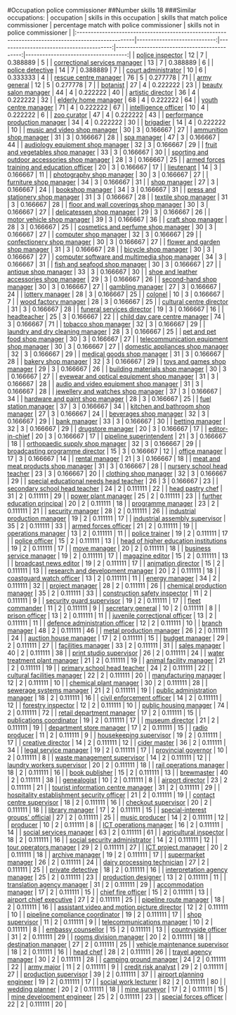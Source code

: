 #Occupation police commissioner
##Number skills 18
###Similar occupations:
| occupation                                                                                        |   skills in this occupation |   skills that match police commissioner |   percentage match with police commissioner |   skills not in police commissioner |
|:--------------------------------------------------------------------------------------------------|----------------------------:|----------------------------------------:|--------------------------------------------:|------------------------------------:|
| [police inspector](police_inspector.md)                                                           |                          12 |                                       7 |                                    0.388889 |                                   5 |
| [correctional services manager](correctional_services_manager.md)                                 |                          13 |                                       7 |                                    0.388889 |                                   6 |
| [police detective](police_detective.md)                                                           |                          14 |                                       7 |                                    0.388889 |                                   7 |
| [court administrator](court_administrator.md)                                                     |                          10 |                                       6 |                                    0.333333 |                                   4 |
| [rescue centre manager](rescue_centre_manager.md)                                                 |                          76 |                                       5 |                                    0.277778 |                                  71 |
| [army general](army_general.md)                                                                   |                          12 |                                       5 |                                    0.277778 |                                   7 |
| [botanist](botanist.md)                                                                           |                          27 |                                       4 |                                    0.222222 |                                  23 |
| [beauty salon manager](beauty_salon_manager.md)                                                   |                          44 |                                       4 |                                    0.222222 |                                  40 |
| [artistic director](artistic_director.md)                                                         |                          36 |                                       4 |                                    0.222222 |                                  32 |
| [elderly home manager](elderly_home_manager.md)                                                   |                          68 |                                       4 |                                    0.222222 |                                  64 |
| [youth centre manager](youth_centre_manager.md)                                                   |                          71 |                                       4 |                                    0.222222 |                                  67 |
| [intelligence officer](intelligence_officer.md)                                                   |                          10 |                                       4 |                                    0.222222 |                                   6 |
| [zoo curator](zoo_curator.md)                                                                     |                          47 |                                       4 |                                    0.222222 |                                  43 |
| [performance production manager](performance_production_manager.md)                               |                          34 |                                       4 |                                    0.222222 |                                  30 |
| [brigadier](brigadier.md)                                                                         |                          14 |                                       4 |                                    0.222222 |                                  10 |
| [music and video shop manager](music_and_video_shop_manager.md)                                   |                          30 |                                       3 |                                    0.166667 |                                  27 |
| [ammunition shop manager](ammunition_shop_manager.md)                                             |                          31 |                                       3 |                                    0.166667 |                                  28 |
| [spa manager](spa_manager.md)                                                                     |                          47 |                                       3 |                                    0.166667 |                                  44 |
| [audiology equipment shop manager](audiology_equipment_shop_manager.md)                           |                          32 |                                       3 |                                    0.166667 |                                  29 |
| [fruit and vegetables shop manager](fruit_and_vegetables_shop_manager.md)                         |                          33 |                                       3 |                                    0.166667 |                                  30 |
| [sporting and outdoor accessories shop manager](sporting_and_outdoor_accessories_shop_manager.md) |                          28 |                                       3 |                                    0.166667 |                                  25 |
| [armed forces training and education officer](armed_forces_training_and_education_officer.md)     |                          20 |                                       3 |                                    0.166667 |                                  17 |
| [lieutenant](lieutenant.md)                                                                       |                          14 |                                       3 |                                    0.166667 |                                  11 |
| [photography shop manager](photography_shop_manager.md)                                           |                          30 |                                       3 |                                    0.166667 |                                  27 |
| [furniture shop manager](furniture_shop_manager.md)                                               |                          34 |                                       3 |                                    0.166667 |                                  31 |
| [shop manager](shop_manager.md)                                                                   |                          27 |                                       3 |                                    0.166667 |                                  24 |
| [bookshop manager](bookshop_manager.md)                                                           |                          34 |                                       3 |                                    0.166667 |                                  31 |
| [press and stationery shop manager](press_and_stationery_shop_manager.md)                         |                          31 |                                       3 |                                    0.166667 |                                  28 |
| [textile shop manager](textile_shop_manager.md)                                                   |                          31 |                                       3 |                                    0.166667 |                                  28 |
| [floor and wall coverings shop manager](floor_and_wall_coverings_shop_manager.md)                 |                          30 |                                       3 |                                    0.166667 |                                  27 |
| [delicatessen shop manager](delicatessen_shop_manager.md)                                         |                          29 |                                       3 |                                    0.166667 |                                  26 |
| [motor vehicle shop manager](motor_vehicle_shop_manager.md)                                       |                          39 |                                       3 |                                    0.166667 |                                  36 |
| [craft shop manager](craft_shop_manager.md)                                                       |                          28 |                                       3 |                                    0.166667 |                                  25 |
| [cosmetics and perfume shop manager](cosmetics_and_perfume_shop_manager.md)                       |                          30 |                                       3 |                                    0.166667 |                                  27 |
| [computer shop manager](computer_shop_manager.md)                                                 |                          32 |                                       3 |                                    0.166667 |                                  29 |
| [confectionery shop manager](confectionery_shop_manager.md)                                       |                          30 |                                       3 |                                    0.166667 |                                  27 |
| [flower and garden shop manager](flower_and_garden_shop_manager.md)                               |                          31 |                                       3 |                                    0.166667 |                                  28 |
| [bicycle shop manager](bicycle_shop_manager.md)                                                   |                          30 |                                       3 |                                    0.166667 |                                  27 |
| [computer software and multimedia shop manager](computer_software_and_multimedia_shop_manager.md) |                          34 |                                       3 |                                    0.166667 |                                  31 |
| [fish and seafood shop manager](fish_and_seafood_shop_manager.md)                                 |                          30 |                                       3 |                                    0.166667 |                                  27 |
| [antique shop manager](antique_shop_manager.md)                                                   |                          33 |                                       3 |                                    0.166667 |                                  30 |
| [shoe and leather accessories shop manager](shoe_and_leather_accessories_shop_manager.md)         |                          29 |                                       3 |                                    0.166667 |                                  26 |
| [second-hand shop manager](second-hand_shop_manager.md)                                           |                          30 |                                       3 |                                    0.166667 |                                  27 |
| [gambling manager](gambling_manager.md)                                                           |                          27 |                                       3 |                                    0.166667 |                                  24 |
| [lottery manager](lottery_manager.md)                                                             |                          28 |                                       3 |                                    0.166667 |                                  25 |
| [colonel](colonel.md)                                                                             |                          10 |                                       3 |                                    0.166667 |                                   7 |
| [wood factory manager](wood_factory_manager.md)                                                   |                          28 |                                       3 |                                    0.166667 |                                  25 |
| [cultural centre director](cultural_centre_director.md)                                           |                          31 |                                       3 |                                    0.166667 |                                  28 |
| [funeral services director](funeral_services_director.md)                                         |                          19 |                                       3 |                                    0.166667 |                                  16 |
| [headteacher](headteacher.md)                                                                     |                          25 |                                       3 |                                    0.166667 |                                  22 |
| [child day care centre manager](child_day_care_centre_manager.md)                                 |                          74 |                                       3 |                                    0.166667 |                                  71 |
| [tobacco shop manager](tobacco_shop_manager.md)                                                   |                          32 |                                       3 |                                    0.166667 |                                  29 |
| [laundry and dry cleaning manager](laundry_and_dry_cleaning_manager.md)                           |                          28 |                                       3 |                                    0.166667 |                                  25 |
| [pet and pet food shop manager](pet_and_pet_food_shop_manager.md)                                 |                          30 |                                       3 |                                    0.166667 |                                  27 |
| [telecommunication equipment shop manager](telecommunication_equipment_shop_manager.md)           |                          30 |                                       3 |                                    0.166667 |                                  27 |
| [domestic appliances shop manager](domestic_appliances_shop_manager.md)                           |                          32 |                                       3 |                                    0.166667 |                                  29 |
| [medical goods shop manager](medical_goods_shop_manager.md)                                       |                          31 |                                       3 |                                    0.166667 |                                  28 |
| [bakery shop manager](bakery_shop_manager.md)                                                     |                          32 |                                       3 |                                    0.166667 |                                  29 |
| [toys and games shop manager](toys_and_games_shop_manager.md)                                     |                          29 |                                       3 |                                    0.166667 |                                  26 |
| [building materials shop manager](building_materials_shop_manager.md)                             |                          30 |                                       3 |                                    0.166667 |                                  27 |
| [eyewear and optical equipment shop manager](eyewear_and_optical_equipment_shop_manager.md)       |                          31 |                                       3 |                                    0.166667 |                                  28 |
| [audio and video equipment shop manager](audio_and_video_equipment_shop_manager.md)               |                          31 |                                       3 |                                    0.166667 |                                  28 |
| [jewellery and watches shop manager](jewellery_and_watches_shop_manager.md)                       |                          37 |                                       3 |                                    0.166667 |                                  34 |
| [hardware and paint shop manager](hardware_and_paint_shop_manager.md)                             |                          28 |                                       3 |                                    0.166667 |                                  25 |
| [fuel station manager](fuel_station_manager.md)                                                   |                          37 |                                       3 |                                    0.166667 |                                  34 |
| [kitchen and bathroom shop manager](kitchen_and_bathroom_shop_manager.md)                         |                          27 |                                       3 |                                    0.166667 |                                  24 |
| [beverages shop manager](beverages_shop_manager.md)                                               |                          32 |                                       3 |                                    0.166667 |                                  29 |
| [bank manager](bank_manager.md)                                                                   |                          33 |                                       3 |                                    0.166667 |                                  30 |
| [betting manager](betting_manager.md)                                                             |                          32 |                                       3 |                                    0.166667 |                                  29 |
| [drugstore manager](drugstore_manager.md)                                                         |                          20 |                                       3 |                                    0.166667 |                                  17 |
| [editor-in-chief](editor-in-chief.md)                                                             |                          20 |                                       3 |                                    0.166667 |                                  17 |
| [pipeline superintendent](pipeline superintendent.md)                                             |                          21 |                                       3 |                                    0.166667 |                                  18 |
| [orthopaedic supply shop manager](orthopaedic_supply_shop_manager.md)                             |                          32 |                                       3 |                                    0.166667 |                                  29 |
| [broadcasting programme director](broadcasting_programme_director.md)                             |                          15 |                                       3 |                                    0.166667 |                                  12 |
| [office manager](office_manager.md)                                                               |                          17 |                                       3 |                                    0.166667 |                                  14 |
| [rental manager](rental_manager.md)                                                               |                          21 |                                       3 |                                    0.166667 |                                  18 |
| [meat and meat products shop manager](meat_and_meat_products_shop_manager.md)                     |                          31 |                                       3 |                                    0.166667 |                                  28 |
| [nursery school head teacher](nursery_school_head_teacher.md)                                     |                          23 |                                       3 |                                    0.166667 |                                  20 |
| [clothing shop manager](clothing_shop_manager.md)                                                 |                          32 |                                       3 |                                    0.166667 |                                  29 |
| [special educational needs head teacher](special_educational_needs_head_teacher.md)               |                          26 |                                       3 |                                    0.166667 |                                  23 |
| [secondary school head teacher](secondary_school_head_teacher.md)                                 |                          24 |                                       2 |                                    0.111111 |                                  22 |
| [head pastry chef](head_pastry_chef.md)                                                           |                          31 |                                       2 |                                    0.111111 |                                  29 |
| [power plant manager](power_plant_manager.md)                                                     |                          25 |                                       2 |                                    0.111111 |                                  23 |
| [further education principal](further_education_principal.md)                                     |                          20 |                                       2 |                                    0.111111 |                                  18 |
| [programme manager](programme_manager.md)                                                         |                          23 |                                       2 |                                    0.111111 |                                  21 |
| [security manager](security_manager.md)                                                           |                          28 |                                       2 |                                    0.111111 |                                  26 |
| [industrial production manager](industrial_production_manager.md)                                 |                          19 |                                       2 |                                    0.111111 |                                  17 |
| [industrial assembly supervisor](industrial_assembly_supervisor.md)                               |                          35 |                                       2 |                                    0.111111 |                                  33 |
| [armed forces officer](armed_forces_officer.md)                                                   |                          21 |                                       2 |                                    0.111111 |                                  19 |
| [operations manager](operations_manager.md)                                                       |                          13 |                                       2 |                                    0.111111 |                                  11 |
| [police trainer](police_trainer.md)                                                               |                          19 |                                       2 |                                    0.111111 |                                  17 |
| [police officer](police_officer.md)                                                               |                          15 |                                       2 |                                    0.111111 |                                  13 |
| [head of higher education institutions](head_of_higher_education_institutions.md)                 |                          19 |                                       2 |                                    0.111111 |                                  17 |
| [move manager](move_manager.md)                                                                   |                          20 |                                       2 |                                    0.111111 |                                  18 |
| [business service manager](business_service_manager.md)                                           |                          19 |                                       2 |                                    0.111111 |                                  17 |
| [magazine editor](magazine_editor.md)                                                             |                          15 |                                       2 |                                    0.111111 |                                  13 |
| [broadcast news editor](broadcast_news_editor.md)                                                 |                          19 |                                       2 |                                    0.111111 |                                  17 |
| [animation director](animation_director.md)                                                       |                          15 |                                       2 |                                    0.111111 |                                  13 |
| [research and development manager](research_and_development_manager.md)                           |                          20 |                                       2 |                                    0.111111 |                                  18 |
| [coastguard watch officer](coastguard_watch_officer.md)                                           |                          13 |                                       2 |                                    0.111111 |                                  11 |
| [energy manager](energy_manager.md)                                                               |                          34 |                                       2 |                                    0.111111 |                                  32 |
| [project manager](project_manager.md)                                                             |                          28 |                                       2 |                                    0.111111 |                                  26 |
| [chemical production manager](chemical_production_manager.md)                                     |                          35 |                                       2 |                                    0.111111 |                                  33 |
| [construction safety inspector](construction_safety_inspector.md)                                 |                          11 |                                       2 |                                    0.111111 |                                   9 |
| [security guard supervisor](security_guard_supervisor.md)                                         |                          19 |                                       2 |                                    0.111111 |                                  17 |
| [fleet commander](fleet_commander.md)                                                             |                          11 |                                       2 |                                    0.111111 |                                   9 |
| [secretary general](secretary_general.md)                                                         |                          10 |                                       2 |                                    0.111111 |                                   8 |
| [prison officer](prison_officer.md)                                                               |                          13 |                                       2 |                                    0.111111 |                                  11 |
| [juvenile correctional officer](juvenile_correctional_officer.md)                                 |                          13 |                                       2 |                                    0.111111 |                                  11 |
| [defence administration officer](defence_administration_officer.md)                               |                          12 |                                       2 |                                    0.111111 |                                  10 |
| [branch manager](branch_manager.md)                                                               |                          48 |                                       2 |                                    0.111111 |                                  46 |
| [metal production manager](metal_production_manager.md)                                           |                          26 |                                       2 |                                    0.111111 |                                  24 |
| [auction house manager](auction_house_manager.md)                                                 |                          17 |                                       2 |                                    0.111111 |                                  15 |
| [budget manager](budget_manager.md)                                                               |                          29 |                                       2 |                                    0.111111 |                                  27 |
| [facilities manager](facilities_manager.md)                                                       |                          33 |                                       2 |                                    0.111111 |                                  31 |
| [sales manager](sales_manager.md)                                                                 |                          40 |                                       2 |                                    0.111111 |                                  38 |
| [print studio supervisor](print_studio_supervisor.md)                                             |                          26 |                                       2 |                                    0.111111 |                                  24 |
| [water treatment plant manager](water_treatment_plant_manager.md)                                 |                          21 |                                       2 |                                    0.111111 |                                  19 |
| [animal facility manager](animal_facility_manager.md)                                             |                          21 |                                       2 |                                    0.111111 |                                  19 |
| [primary school head teacher](primary_school_head_teacher.md)                                     |                          24 |                                       2 |                                    0.111111 |                                  22 |
| [cultural facilities manager](cultural_facilities_manager.md)                                     |                          22 |                                       2 |                                    0.111111 |                                  20 |
| [manufacturing manager](manufacturing_manager.md)                                                 |                          12 |                                       2 |                                    0.111111 |                                  10 |
| [chemical plant manager](chemical_plant_manager.md)                                               |                          30 |                                       2 |                                    0.111111 |                                  28 |
| [sewerage systems manager](sewerage_systems_manager.md)                                           |                          21 |                                       2 |                                    0.111111 |                                  19 |
| [public administration manager](public_administration_manager.md)                                 |                          18 |                                       2 |                                    0.111111 |                                  16 |
| [civil enforcement officer](civil_enforcement_officer.md)                                         |                          14 |                                       2 |                                    0.111111 |                                  12 |
| [forestry inspector](forestry_inspector.md)                                                       |                          12 |                                       2 |                                    0.111111 |                                  10 |
| [public housing manager](public_housing_manager.md)                                               |                          74 |                                       2 |                                    0.111111 |                                  72 |
| [retail department manager](retail_department_manager.md)                                         |                          17 |                                       2 |                                    0.111111 |                                  15 |
| [publications coordinator](publications_coordinator.md)                                           |                          19 |                                       2 |                                    0.111111 |                                  17 |
| [museum director](museum_director.md)                                                             |                          21 |                                       2 |                                    0.111111 |                                  19 |
| [department store manager](department_store_manager.md)                                           |                          17 |                                       2 |                                    0.111111 |                                  15 |
| [radio producer](radio_producer.md)                                                               |                          11 |                                       2 |                                    0.111111 |                                   9 |
| [housekeeping supervisor](housekeeping_supervisor.md)                                             |                          19 |                                       2 |                                    0.111111 |                                  17 |
| [creative director](creative_director.md)                                                         |                          14 |                                       2 |                                    0.111111 |                                  12 |
| [cider master](cider_master.md)                                                                   |                          36 |                                       2 |                                    0.111111 |                                  34 |
| [legal service manager](legal_service_manager.md)                                                 |                          19 |                                       2 |                                    0.111111 |                                  17 |
| [provincial governor](provincial_governor.md)                                                     |                          10 |                                       2 |                                    0.111111 |                                   8 |
| [waste management supervisor](waste_management_supervisor.md)                                     |                          14 |                                       2 |                                    0.111111 |                                  12 |
| [laundry workers supervisor](laundry_workers_supervisor.md)                                       |                          20 |                                       2 |                                    0.111111 |                                  18 |
| [rail operations manager](rail_operations_manager.md)                                             |                          18 |                                       2 |                                    0.111111 |                                  16 |
| [book publisher](book_publisher.md)                                                               |                          15 |                                       2 |                                    0.111111 |                                  13 |
| [brewmaster](brewmaster.md)                                                                       |                          40 |                                       2 |                                    0.111111 |                                  38 |
| [genealogist](genealogist.md)                                                                     |                          10 |                                       2 |                                    0.111111 |                                   8 |
| [airport director](airport_director.md)                                                           |                          23 |                                       2 |                                    0.111111 |                                  21 |
| [tourist information centre manager](tourist_information_centre_manager.md)                       |                          31 |                                       2 |                                    0.111111 |                                  29 |
| [hospitality establishment security officer](hospitality_establishment_security_officer.md)       |                          21 |                                       2 |                                    0.111111 |                                  19 |
| [contact centre supervisor](contact_centre_supervisor.md)                                         |                          18 |                                       2 |                                    0.111111 |                                  16 |
| [checkout supervisor](checkout_supervisor.md)                                                     |                          20 |                                       2 |                                    0.111111 |                                  18 |
| [library manager](library_manager.md)                                                             |                          17 |                                       2 |                                    0.111111 |                                  15 |
| [special-interest groups' official](special-interest_groups'_official.md)                         |                          27 |                                       2 |                                    0.111111 |                                  25 |
| [music producer](music_producer.md)                                                               |                          14 |                                       2 |                                    0.111111 |                                  12 |
| [producer](producer.md)                                                                           |                          10 |                                       2 |                                    0.111111 |                                   8 |
| [ICT operations manager](ICT_operations_manager.md)                                               |                          16 |                                       2 |                                    0.111111 |                                  14 |
| [social services manager](social_services_manager.md)                                             |                          63 |                                       2 |                                    0.111111 |                                  61 |
| [agricultural inspector](agricultural_inspector.md)                                               |                          18 |                                       2 |                                    0.111111 |                                  16 |
| [social security administrator](social_security_administrator.md)                                 |                          14 |                                       2 |                                    0.111111 |                                  12 |
| [tour operators manager](tour_operators_manager.md)                                               |                          29 |                                       2 |                                    0.111111 |                                  27 |
| [ICT project manager](ICT_project_manager.md)                                                     |                          20 |                                       2 |                                    0.111111 |                                  18 |
| [archive manager](archive_manager.md)                                                             |                          19 |                                       2 |                                    0.111111 |                                  17 |
| [supermarket manager](supermarket_manager.md)                                                     |                          26 |                                       2 |                                    0.111111 |                                  24 |
| [dairy processing technician](dairy_processing_technician.md)                                     |                          27 |                                       2 |                                    0.111111 |                                  25 |
| [private detective](private_detective.md)                                                         |                          18 |                                       2 |                                    0.111111 |                                  16 |
| [interpretation agency manager](interpretation_agency_manager.md)                                 |                          25 |                                       2 |                                    0.111111 |                                  23 |
| [production designer](production_designer.md)                                                     |                          13 |                                       2 |                                    0.111111 |                                  11 |
| [translation agency manager](translation_agency_manager.md)                                       |                          31 |                                       2 |                                    0.111111 |                                  29 |
| [accommodation manager](accommodation_manager.md)                                                 |                          17 |                                       2 |                                    0.111111 |                                  15 |
| [chief fire officer](chief_fire_officer.md)                                                       |                          15 |                                       2 |                                    0.111111 |                                  13 |
| [airport chief executive](airport_chief_executive.md)                                             |                          27 |                                       2 |                                    0.111111 |                                  25 |
| [pipeline route manager](pipeline_route_manager.md)                                               |                          18 |                                       2 |                                    0.111111 |                                  16 |
| [assistant video and motion picture director](assistant_video_and_motion_picture_director.md)     |                          12 |                                       2 |                                    0.111111 |                                  10 |
| [pipeline compliance coordinator](pipeline_compliance_coordinator.md)                             |                          19 |                                       2 |                                    0.111111 |                                  17 |
| [shop supervisor](shop_supervisor.md)                                                             |                          11 |                                       2 |                                    0.111111 |                                   9 |
| [telecommunications manager](telecommunications_manager.md)                                       |                          10 |                                       2 |                                    0.111111 |                                   8 |
| [embassy counsellor](embassy_counsellor.md)                                                       |                          15 |                                       2 |                                    0.111111 |                                  13 |
| [countryside officer](countryside_officer.md)                                                     |                          31 |                                       2 |                                    0.111111 |                                  29 |
| [rooms division manager](rooms_division_manager.md)                                               |                          20 |                                       2 |                                    0.111111 |                                  18 |
| [destination manager](destination_manager.md)                                                     |                          27 |                                       2 |                                    0.111111 |                                  25 |
| [vehicle maintenance supervisor](vehicle_maintenance_supervisor.md)                               |                          18 |                                       2 |                                    0.111111 |                                  16 |
| [head chef](head_chef.md)                                                                         |                          28 |                                       2 |                                    0.111111 |                                  26 |
| [travel agency manager](travel_agency_manager.md)                                                 |                          30 |                                       2 |                                    0.111111 |                                  28 |
| [camping ground manager](camping_ground_manager.md)                                               |                          24 |                                       2 |                                    0.111111 |                                  22 |
| [army major](army_major.md)                                                                       |                          11 |                                       2 |                                    0.111111 |                                   9 |
| [credit risk analyst](credit_risk_analyst.md)                                                     |                          29 |                                       2 |                                    0.111111 |                                  27 |
| [production supervisor](production_supervisor.md)                                                 |                          39 |                                       2 |                                    0.111111 |                                  37 |
| [airport planning engineer](airport_planning_engineer.md)                                         |                          19 |                                       2 |                                    0.111111 |                                  17 |
| [social work lecturer](social_work_lecturer.md)                                                   |                          82 |                                       2 |                                    0.111111 |                                  80 |
| [wedding planner](wedding_planner.md)                                                             |                          20 |                                       2 |                                    0.111111 |                                  18 |
| [mine surveyor](mine_surveyor.md)                                                                 |                          17 |                                       2 |                                    0.111111 |                                  15 |
| [mine development engineer](mine_development_engineer.md)                                         |                          25 |                                       2 |                                    0.111111 |                                  23 |
| [special forces officer](special_forces_officer.md)                                               |                          22 |                                       2 |                                    0.111111 |                                  20 |

